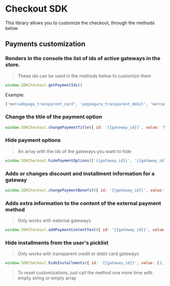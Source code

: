 # Checkout SDK

This library allows you to customize the checkout, through the methods below

## Payments customization

### Renders in the console the list of ids of active gateways in the store.
> These ids can be used in the methods below to customize them

```javascript
window.SDKCheckout.getPaymentIds()
```

Example:
```javascript
['mercadopago_transparent_card', 'pagseguro_transparent_debit', 'mercadopago_transparent_offline', 'mercadopago_transparent_pix', 'custom', 'pagseguro_redirect', 'cielo_redirect', 'mercadopago_redirect', 'ame_digital']
```

### Change the title of the payment option

```javascript
window.SDKCheckout.changePaymentTitle({ id: '{{gateway_id}}', value: 'New Title' })
```

### Hide payment options
> An array with the ids of the gateways you want to hide

```javascript
window.SDKCheckout.hidePaymentOptions(['{{gateway_id}}', '{{gateway_id}}'])
```

### Adds or changes discount and installment information for a gateway

```javascript
window.SDKCheckout.changePaymentBenefit({ id: '{{gateway_id}}', value: '12x sem juros' })
```

### Adds extra information to the content of the external payment method
> Only works with external gateways

```javascript
window.SDKCheckout.addPaymentContentText({ id: '{{gateway_id}}', value: 'lorem ipsum dolor sit amet' })
```

### Hide installments from the user's picklist
> Only works with transparent credit or debit card gateways

```javascript
window.SDKCheckout.hideInstallments({ id: '{{gateway_id}}', value: [3, 6] })
```

> To reset customizations, just call the method one more time with empty string or empty array